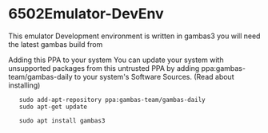 # 6502Emulator-DevEnv
This emulator Development environment is written in gambas3
you will need the latest gambas build from

Adding this PPA to your system
You can update your system with unsupported packages from this untrusted PPA by adding 
ppa:gambas-team/gambas-daily to your system's Software Sources. (Read about installing)
```
   sudo add-apt-repository ppa:gambas-team/gambas-daily
   sudo apt-get update
   
   sudo apt install gambas3
```
